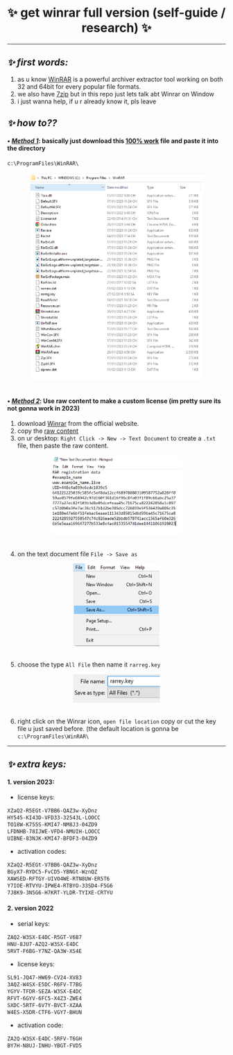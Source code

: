 <h1 align="center"> ✨ get winrar full version (self-guide / research) ✨ </h1> 

---

## ***✨ first words:*** 
1. as u know [WinRAR](https://www.win-rar.com/) is a powerful archiver extractor tool working on both 32 and 64bit for every popular file formats.
2. we also have [7zip](https://www.7-zip.org/) but in this repo just lets talk abt Winrar on Window
3. i just wanna help, if u r already know it, pls leave

## ***✨ how to??*** 

#### • <ins>*Method 1*</ins>: basically just download this [100% work](https://github.com/nnbaocuong99/free-winrar/blob/main/key-files-collection/100%25%20work.zip) file and paste it into the directory 

```
c:\ProgramFiles\WinRAR\ 
```

<div align="center">
    <img src="https://github.com/nnbaocuong99/free-winrar/blob/main/imgs/directory.png" alt="uvu" width="400">
    <br>
    <br>
</div>

<!--
<img src="https://github.com/nnbaocuong99/free-winrar/blob/main/imgs/directory.png">
-->

#### • <ins>*Method 2*</ins>: Use raw content to make a custom license (im pretty sure its not gonna work in 2023)

1. download [Winrar](https://www.win-rar.com/download.html?&L=0) from the official website.
2. copy the [raw content](https://github.com/nnbaocuong99/free-winrar/tree/main/content)
3. on ur desktop: `Right Click -> New -> Text Document`  to create a `.txt` file, then paste the raw content.

<div align="center">
    <img src="https://github.com/nnbaocuong99/free-winrar/blob/main/imgs/text%20document.png" alt="uvu" width="300">
    <br>
    <br>
</div>

4. on the text document file `File -> Save as`
<div align="center">
    <img src="https://github.com/nnbaocuong99/free-winrar/blob/main/imgs/save%20as.png" alt="uvu" width="200">
    <br>
    <br>
</div>

5. choose the type `All File` then name it `rarreg.key`
<div align="center">
    <img src="https://github.com/nnbaocuong99/free-winrar/blob/main/imgs/setting.png" alt="uvu" width="200">
    <br>
    <br>
</div>

6. right click on the Winrar icon, `open file location` copy or cut the key file u just saved before. (the default location is gonna be `c:\ProgramFiles\WinRAR\`

---

## ***✨ extra keys:*** 

#### 1. version 2023:
- license keys:
```
XZaQ2-R5EGt-V7BB6-QAZ3w-XyDnz
HY545-KI43D-VFD33-32543L-LOOCC
TO18W-K755S-KMI47-NM8J3-04ZD9
LFDNHB-78IJWE-VFD4-NMUIH-LOOCC
UIBNE-83NJK-KMI47-BFDF3-04ZD9
```

- activation codes:
```
XZaQ2-R5EGt-V7BB6-QAZ3w-XyDnz
BGyX7-RYDC5-FvCD5-YBNGt-WznQZ
XAWSED-RFTGY-UIVO4WE-RTN8UW-ER5T6
Y7IOE-RTVYU-IPWE4-RTBYO-33SD4-F5G6
7J8K9-3N5G6-H7KRT-YLDR-TYIXE-CRTYU
```

#### 2. version 2022
- serial keys:
```
ZAQ2-W3SX-E4DC-R5GT-V6B7
HNU-8JU7-AZQ2-W3SX-E4DC
5RVT-F6BG-Y7NZ-QA3W-XS4E
```

- license keys:
```
SL91-JQ47-HW69-CV24-XV83
3AQZ-W4SX-E5DC-R6FV-T7BG
YGYV-TFDR-SEZA-W3SX-E4DC
RFVT-6GYV-6FC5-X4Z3-ZWE4
SXDC-5RTF-6V7Y-BVCT-XZAA
W4ES-X5DR-CTF6-VGY7-BHUN
```

- activation code:
```
ZA2Q-W3SX-E4DC-5RFV-T6GH
BY7H-N8UJ-INHU-YBGT-FVD5
```
